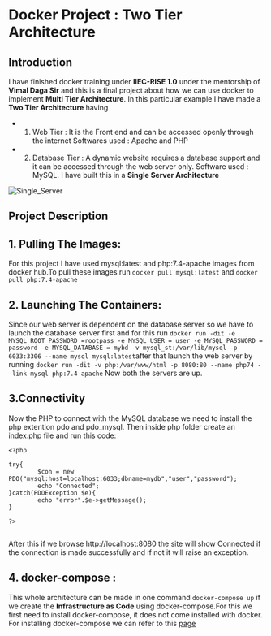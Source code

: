 # Docker Project : Two Tier Architecture

## Introduction
I have finished docker training under **IIEC-RISE 1.0** under the mentorship of **Vimal Daga Sir** and this is a final project 
about how we can use docker to implement **Multi Tier Architecture**.
In this particular example I have made a **Two Tier Architecture** having
  * 1. Web Tier : It is the Front end and can be accessed openly through the internet
                  Softwares used : Apache and PHP            
  * 2. Database Tier : A dynamic website requires a database support and it can be accessed through the web server only.
                  Software used : MySQL. 
I have built this in a **Single Server Architecture**

![Single_Server](https://www.codeproject.com/KB/applications/1262641/Single_Server_-_Two_Tier.png)

## Project Description

## 1. Pulling The Images:
For this project I have used mysql:latest and php:7.4-apache images from docker hub.To pull these images run
`docker pull mysql:latest` and `docker pull php:7.4-apache`

## 2. Launching The Containers:
Since our web server is dependent on the database server so we have to launch the database server first and for this run
`docker run -dit -e MYSQL_ROOT_PASSWORD =rootpass -e MYSQL_USER = user -e MYSQL_PASSWORD = password -e MYSQL_DATABASE = mybd -v mysql_st:/var/lib/mysql -p 6033:3306 --name mysql mysql:latest`after that launch the web server by running `docker run -dit -v php:/var/www/html -p 8080:80 --name php74 --link mysql php:7.4-apache`
Now both the servers are up.

## 3.Connectivity
Now the PHP to connect with the MySQL database we need to install the php extention pdo and pdo_mysql. Then inside php folder 
create an index.php file and run this code:
```
<?php

try{
        $con = new PDO("mysql:host=localhost:6033;dbname=mydb","user","password");
        echo "Connected";
}catch(PDOException $e){
        echo "error".$e->getMessage();
}

?>
        
```
After this if  we browse http://localhost:8080 the site will show Connected if the connection is made successfully and if not it will raise an exception.

## 4. docker-compose :
This whole architecture can be made in one command `docker-compose up` if we create the **Infrastructure as Code** using docker-compose.For this we first need to install docker-compose, it does not come installed with docker.
For installing docker-compose we can refer to this [page](https://docs.docker.com/compose/install/)

